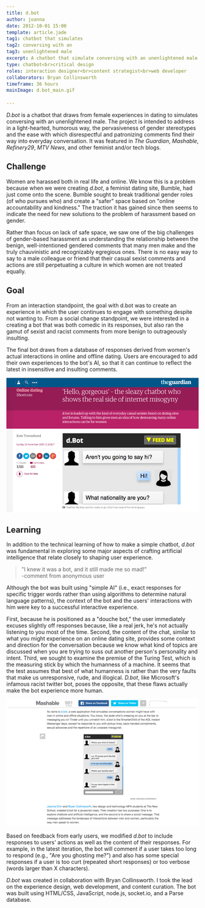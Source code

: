 ```yaml
---
title: d.bot
author: joanna
date: 2012-10-01 15:00
template: article.jade
tag1: chatbot that simulates
tag2: conversing with an
tag3: unenlightened male
excerpt: A chatbot that simulate conversing with an unenlightened male
type: chatbot<br>critical design
roles: interaction designer<br>content strategist<br>web developer
collaborators: Bryan Collinsworth
timeframe: 36 hours
mainImage: d.bot_main.gif

---
```


<i>D.bot</i> is a chatbot that draws from female experiences in dating to simulates conversing with an unenlightened male. The project is intended to address in a light-hearted, humorous way, the pervasiveness of gender stereotypes and the ease with which disrespectful and patronizing comments find their way into everyday conversation. It was featured in <i>The Guardian</i>, <i>Mashable</i>, <i>Refinery29</i>, <i>MTV News</i>, and other feminist and/or tech blogs.

<span class="more"></span>

<h2 class="project-sub">Challenge</h2>

Women are harassed both in real life and online. We know this is a problem because when we were creating <i>d.bot</i>, a feminist dating site, Bumble, had just come onto the scene. Bumble sought to break traditional gender roles (of who pursues who) and create a "safer" space based on "online accountability and kindness." The traction it has gained since then seems to indicate the need for new solutions to the problem of harassment based on gender.

Rather than focus on lack of safe space, we saw one of the big challenges of gender-based harassment as understanding the relationship between the benign, well-intentioned gendered comments that many men make and the truly chauvinistic and recognizably egregious ones. There is no easy way to say to a male colleague or friend that their casual sexist comments and actions are still perpetuating a culture in which women are not treated equally.

<h2 class="project-sub">Goal</h2>

From an interaction standpoint, the goal with d.bot was to create an experience in which the user continues to engage with something despite not wanting to. From a social change standpoint, we were interested in a creating a bot that was both comedic in its responses, but also ran the gamut of sexist and racist comments from more benign to outrageously insulting.

The final bot draws from a database of responses derived from women's actual interactions in online and offline dating. Users are encouraged to add their own experiences to the bot's AI, so that it can continue to reflect the latest in insensitive and insulting comments.

<img src="d.bot_other1.jpg" class="materialboxed z-depth-1">

<h2 class="project-sub">Learning</h2>

In addition to the technical learning of how to make a simple chatbot, <i>d.bot</i> was fundamental in exploring some major aspects of crafting artificial intelligence that relate closely to shaping user experience.

<blockquote>"I knew it was a bot, and it still made me so mad!"
<br>-comment from anonymous user</blockquote>

Although the bot was built using "simple AI" (i.e., exact responses for specific trigger words rather than using algorithms to determine natural language patterns), the context of the bot and the users' interactions with him were key to a successful interactive experience.

First, because he is positioned as a "douche bot," the user immediately excuses slightly off responses because, like a real jerk, he's not actually listening to you most of the time. Second, the content of the chat, similar to what you might experience on an online dating site, provides some context and direction for the conversation because we know what kind of topics are discussed when you are trying to suss out another person's personality and intent. Third, we sought to examine the premise of the Turing Test, which is the measuring stick by which the humanness of a machine. It seems that the test assumes that best of what humanness is rather than the very faults that make us unresponsive, rude, and illogical. <i>D.bot</i>, like Microsoft's infamous racist twitter bot, poses the opposite, that these flaws actually make the bot experience more human.

<img src="d.bot_other2.jpg" class="materialboxed z-depth-1">

Based on feedback from early users, we modified <i>d.bot</i> to include responses to users' actions as well as the content of their responses. For example, in the latest iteration, the bot will comment if a user takes too long to respond (e.g., "Are you ghosting me?") and also has some special responses if a user is too curt (repeated short responses) or too verbose (words larger than X characters).

<i>D.bot</i> was created in collaboration with Bryan Collinsworth. I took the lead on the experience design, web development, and content curation. The bot was built using HTML/CSS, JavaScript, node.js, socket.io, and a Parse database.